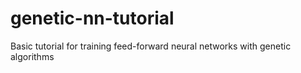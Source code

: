 # genetic-nn-tutorial
Basic tutorial for training feed-forward neural networks with genetic algorithms
